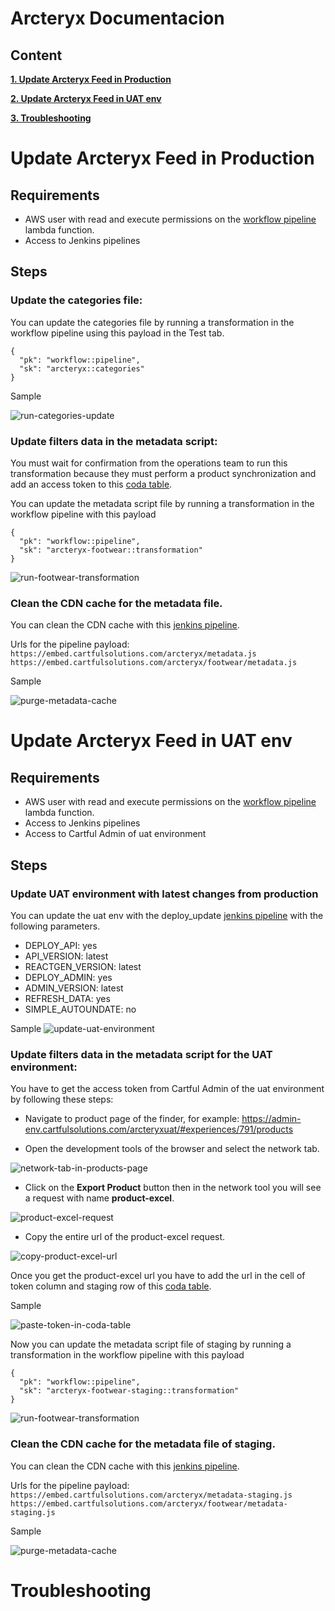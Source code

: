 # Arcteryx Documentacion

## Content
**[1. Update Arcteryx Feed in Production](#update-arcteryx-feed-in-production)**

**[2. Update Arcteryx Feed in UAT env](#update-arcteryx-feed-in-uat-env)**

**[3. Troubleshooting](#update-arcteryx-feed-in-uat-env)**

# Update Arcteryx Feed in Production

## Requirements
* AWS user with read and execute permissions on the [workflow pipeline](https://us-east-1.console.aws.amazon.com/lambda/home?region=us-east-1#/functions/finder-workflow-pipeline-prod?tab=testing) lambda function.
* Access to Jenkins pipelines

## Steps

### Update the categories file:
You can update the categories file by running a transformation in the workflow pipeline using this payload in the Test tab.

```
{
  "pk": "workflow::pipeline",
  "sk": "arcteryx::categories"
}
```

Sample

![run-categories-update](/images/run-categories-update.png)

### Update **filters** data in the metadata script:

You must wait for confirmation from the operations team to run this transformation because they must perform a product synchronization and add an access token to this [coda table](https://coda.io/d/Arcteryx-Tokens_dAGZTy3PFp_/Arcteryx-Jacket-Footwear_suIg0MWh#_lu8TZy4Z).

You can update the metadata script file by running a transformation in the workflow pipeline with this payload

```
{
  "pk": "workflow::pipeline",
  "sk": "arcteryx-footwear::transformation"
}
```

![run-footwear-transformation](/images/run-footwear-transformation.png)


### Clean the CDN cache for the metadata file.
You can clean the CDN cache with this [jenkins pipeline](http://jenkins.cartfulsolutions.com:8080/job/environments/job/prod/job/cache/job/purge/).

Urls for the pipeline payload:
`https://embed.cartfulsolutions.com/arcteryx/metadata.js`
`https://embed.cartfulsolutions.com/arcteryx/footwear/metadata.js`

Sample

![purge-metadata-cache](/images/purge-metadata-cache.png)


# Update Arcteryx Feed in UAT env

## Requirements
* AWS user with read and execute permissions on the [workflow pipeline](https://us-east-1.console.aws.amazon.com/lambda/home?region=us-east-1#/functions/finder-workflow-pipeline-prod?tab=testing) lambda function.
* Access to Jenkins pipelines
* Access to Cartful Admin of uat environment

## Steps

### Update UAT environment with latest changes from production
You can update the uat env with the deploy_update [jenkins pipeline](http://jenkins.cartfulsolutions.com:8080/job/environments/job/dev/job/deploy_update/build?delay=0sec) with the following parameters.

- DEPLOY_API: yes
- API_VERSION: latest
- REACTGEN_VERSION: latest
- DEPLOY_ADMIN: yes
- ADMIN_VERSION: latest
- REFRESH_DATA: yes
- SIMPLE_AUTOUNDATE: no

Sample
![update-uat-environment](/images/update-uat-environment.png)

### Update **filters** data in the metadata script for the UAT environment:

You have to get the access token from Cartful Admin of the uat environment by following these steps:
- Navigate to product page of the finder, for example: https://admin-env.cartfulsolutions.com/arcteryxuat/#experiences/791/products

- Open the development tools of the browser and select the network tab.

![network-tab-in-products-page](/images/network-tab-in-products-page.png)

- Click on the **Export Product** button then in the network tool you will see a request with name **product-excel**. 

![product-excel-request](/images/product-excel-request.png)

- Copy the entire url of the product-excel request.

![copy-product-excel-url](/images/copy-product-excel-request.png)

Once you get the product-excel url you have to add the url in the cell of token column and staging row of this [coda table](https://coda.io/d/Arcteryx-Tokens_dAGZTy3PFp_/Arcteryx-Jacket-Footwear_suIg0MWh#_lu8TZy4Z).

Sample

![paste-token-in-coda-table](/images/past-token-in-coda-table.png)

Now you can update the metadata script file of staging by running a transformation in the workflow pipeline with this payload

```
{
  "pk": "workflow::pipeline",
  "sk": "arcteryx-footwear-staging::transformation"
}
```

![run-footwear-transformation](/images/run-footwear-transformation-staging.png)


### Clean the CDN cache for the metadata file of staging.
You can clean the CDN cache with this [jenkins pipeline](http://jenkins.cartfulsolutions.com:8080/job/environments/job/prod/job/cache/job/purge/).

Urls for the pipeline payload:
`https://embed.cartfulsolutions.com/arcteryx/metadata-staging.js`
`https://embed.cartfulsolutions.com/arcteryx/footwear/metadata-staging.js`

Sample

![purge-metadata-cache](/images/purge-cache-metadata-staging.png)


# Troubleshooting

